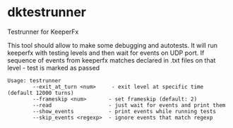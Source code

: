 # dktestrunner
Testrunner for KeeperFx

This tool should allow to make some debugging and autotests.
It will run keeperfx with testing levels and then wait for events on UDP port. 
If sequence of events from keeperfx matches declared in .txt files on that level - test is marked as passed

```
Usage: testrunner
        --exit_at_turn <num>     - exit level at specific time (default 12000 turns)
        --frameskip <num>       - set frameskip (default: 2)
        --read                  - just wait for events and print them
        --show_events           - print events while running tests
        --skip_events <regexp>  - ignore events that match regexp
```
